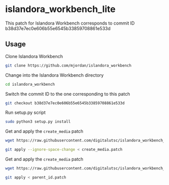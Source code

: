 # islandora_workbench_lite

This patch for Islandora Workbench corresponds to commit ID b38d37e7ec0e606b55e6545b33859708861e533d

## Usage
Clone Islandora Workbench
```bash
git clone https://github.com/mjordan/islandora_workbench
```

Change into the Islandora Workbench directory
```bash
cd islandora_workbench
```

Switch the commit ID to the one corresponding to this patch
```bash
git checkout b38d37e7ec0e606b55e6545b33859708861e533d
```

Run setup.py script
```bash
sudo python3 setup.py install
```

Get and apply the `create_media` patch
```bash
wget https://raw.githubusercontent.com/digitalutsc/islandora_workbench_lite/2023_nov/create_media.patch
```
```bash
git apply --ignore-space-change < create_media.patch
```

Get and apply the `create_media` patch

```bash
wget https://raw.githubusercontent.com/digitalutsc/islandora_workbench_lite/2023_nov/parent_id.patch
```

```bash
git apply < parent_id.patch
```


